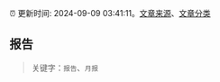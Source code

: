 :alarm_clock: 更新时间: 2024-09-09 03:41:11。[文章来源](/README.md)、[文章分类](/TAGS.md)

## 报告


> 关键字：`报告`、`月报`



